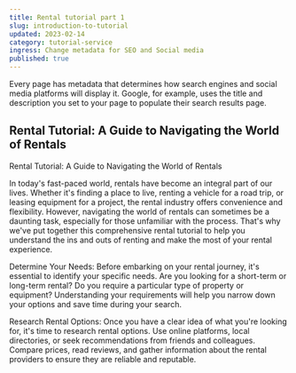 ```yaml
---
title: Rental tutorial part 1
slug: introduction-to-tutorial
updated: 2023-02-14
category: tutorial-service
ingress: Change metadata for SEO and Social media
published: true
---
```


Every page has metadata that determines how search engines and social
media platforms will display it. Google, for example, uses the title and
description you set to your page to populate their search results page.

## Rental Tutorial: A Guide to Navigating the World of Rentals

Rental Tutorial: A Guide to Navigating the World of Rentals

In today's fast-paced world, rentals have become an integral part of our
lives. Whether it's finding a place to live, renting a vehicle for a
road trip, or leasing equipment for a project, the rental industry
offers convenience and flexibility. However, navigating the world of
rentals can sometimes be a daunting task, especially for those
unfamiliar with the process. That's why we've put together this
comprehensive rental tutorial to help you understand the ins and outs of
renting and make the most of your rental experience.

Determine Your Needs: Before embarking on your rental journey, it's
essential to identify your specific needs. Are you looking for a
short-term or long-term rental? Do you require a particular type of
property or equipment? Understanding your requirements will help you
narrow down your options and save time during your search.

Research Rental Options: Once you have a clear idea of what you're
looking for, it's time to research rental options. Use online platforms,
local directories, or seek recommendations from friends and colleagues.
Compare prices, read reviews, and gather information about the rental
providers to ensure they are reliable and reputable.
